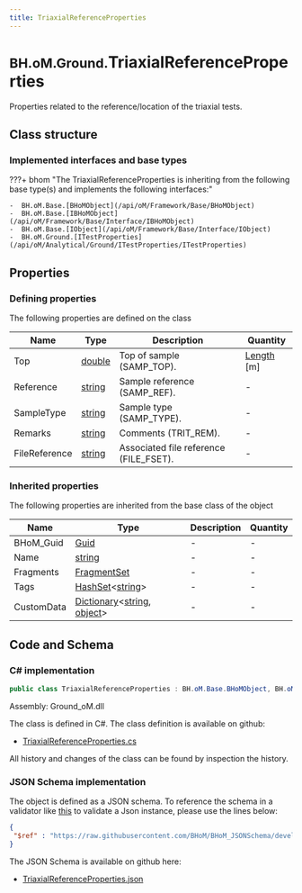 ```yaml
---
title: TriaxialReferenceProperties
---
```


# <small>BH.oM.Ground.</small>**TriaxialReferenceProperties**

Properties related to the reference/location of the triaxial tests.

## Class structure

### Implemented interfaces and base types

???+ bhom "The TriaxialReferenceProperties is inheriting from the following base type(s) and implements the following interfaces:"

    -  BH.oM.Base.[BHoMObject](/api/oM/Framework/Base/BHoMObject)
    -  BH.oM.Base.[IBHoMObject](/api/oM/Framework/Base/Interface/IBHoMObject)
    -  BH.oM.Base.[IObject](/api/oM/Framework/Base/Interface/IObject)
    -  BH.oM.Ground.[ITestProperties](/api/oM/Analytical/Ground/ITestProperties/ITestProperties)


## Properties



### Defining properties

The following properties are defined on the class

| Name             | Type             | Description      | Quantity         |
|------------------|------------------|------------------|------------------|
| Top | [double](https://learn.microsoft.com/en-us/dotnet/api/System.Double?view=netstandard-2.0) | Top of sample (SAMP_TOP). | [Length](/api/oM/Dimensional/Quantities/Attributes/Length) [m] |
| Reference | [string](https://learn.microsoft.com/en-us/dotnet/api/System.String?view=netstandard-2.0) | Sample reference (SAMP_REF). | - |
| SampleType | [string](https://learn.microsoft.com/en-us/dotnet/api/System.String?view=netstandard-2.0) | Sample type (SAMP_TYPE). | - |
| Remarks | [string](https://learn.microsoft.com/en-us/dotnet/api/System.String?view=netstandard-2.0) | Comments (TRIT_REM). | - |
| FileReference | [string](https://learn.microsoft.com/en-us/dotnet/api/System.String?view=netstandard-2.0) | Associated file reference (FILE_FSET). | - |


### Inherited properties
The following properties are inherited from the base class of the object

| Name             | Type             | Description      | Quantity         |
|------------------|------------------|------------------|------------------|
| BHoM_Guid | [Guid](https://learn.microsoft.com/en-us/dotnet/api/System.Guid?view=netstandard-2.0) | - | - |
| Name | [string](https://learn.microsoft.com/en-us/dotnet/api/System.String?view=netstandard-2.0) | - | - |
| Fragments | [FragmentSet](/api/oM/Framework/Base/FragmentSet) | - | - |
| Tags | [HashSet](https://learn.microsoft.com/en-us/dotnet/api/System.Collections.Generic.HashSet-1?view=netstandard-2.0)&lt;[string](https://learn.microsoft.com/en-us/dotnet/api/System.String?view=netstandard-2.0)&gt; | - | - |
| CustomData | [Dictionary](https://learn.microsoft.com/en-us/dotnet/api/System.Collections.Generic.Dictionary-2?view=netstandard-2.0)&lt;[string](https://learn.microsoft.com/en-us/dotnet/api/System.String?view=netstandard-2.0), [object](https://learn.microsoft.com/en-us/dotnet/api/System.Object?view=netstandard-2.0)&gt; | - | - |


## Code and Schema

### C# implementation

``` C# title="C#"
public class TriaxialReferenceProperties : BH.oM.Base.BHoMObject, BH.oM.Base.IBHoMObject, BH.oM.Base.IObject, BH.oM.Ground.ITestProperties
```

Assembly: Ground_oM.dll

The class is defined in C#. The class definition is available on github:

- [TriaxialReferenceProperties.cs](https://github.com/BHoM/BHoM/blob/develop/Ground_oM/ITestProperties\TriaxialReferenceProperties.cs)

All history and changes of the class can be found by inspection the history.
### JSON Schema implementation

The object is defined as a JSON schema. To reference the schema in a validator like [this](https://www.jsonschemavalidator.net/) to validate a Json instance, please use the lines below:

``` json title="JSON Schema"
{
 "$ref" : "https://raw.githubusercontent.com/BHoM/BHoM_JSONSchema/develop/Ground_oM/TriaxialReferenceProperties.json"
}
```

The JSON Schema is available on github here:

- [TriaxialReferenceProperties.json](https://github.com/BHoM/BHoM_JSONSchema/blob/develop/Ground_oM/TriaxialReferenceProperties.json)
